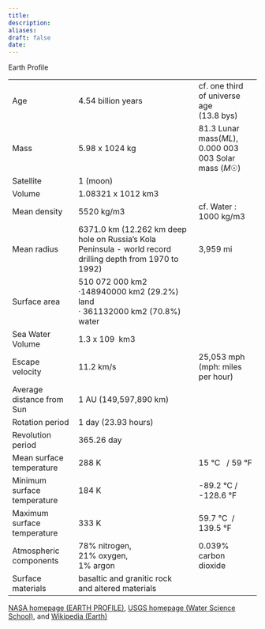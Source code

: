 ```yaml
---
title: 
description: 
aliases: 
draft: false
date:
---
```

Earth Profile

|                             |                                                                                                            |                                                               |
| --------------------------- | ---------------------------------------------------------------------------------------------------------- | ------------------------------------------------------------- |
| Age                         | 4.54 billion years                                                                                         | cf. one third of universe age   <br> (13.8 bys)               |
| Mass                        | 5.98 x 1024 kg                                                                                             | 81.3 Lunar mass(_ML_),   <br> 0.000 003 003 Solar mass (_M_☉) |
| Satellite                   | 1 (moon)                                                                                                   |                                                               |
| Volume                      | 1.08321 x 1012 km3                                                                                         |                                                               |
| Mean density                | 5520 kg/m3                                                                                                 | cf. Water : 1000 kg/m3                                        |
| Mean radius                 | 6371.0 km (12.262 km deep hole on Russia’s Kola Peninsula - world record drilling depth from 1970 to 1992) | 3,959 mi                                                      |
| Surface area                | 510 072 000 km2 ·148940000 km2 (29.2%) land   <br> · 361132000 km2 (70.8%) water                           |                                                               |
| Sea Water Volume            | 1.3 x 109  km3                                                                                             |                                                               |
| Escape velocity             | 11.2 km/s                                                                                                  | 25,053 mph (mph: miles per hour)                              |
| Average distance from Sun   | 1 AU (149,597,890 km)                                                                                      |                                                               |
| Rotation period             | 1 day (23.93 hours)                                                                                        |                                                               |
| Revolution period           | 365.26 day                                                                                                 |                                                               |
| Mean surface temperature    | 288 K                                                                                                      | 15 °C   / 59 °F                                               |
| Minimum surface temperature | 184 K                                                                                                      | -89.2 °C / -128.6 °F                                          |
| Maximum surface temperature | 333 K                                                                                                      | 59.7 °C  / 139.5 °F                                           |
| Atmospheric components      | 78% nitrogen,  <br> 21% oxygen,  <br> 1% argon                                                             | 0.039% carbon dioxide                                         |
| Surface materials           | basaltic and granitic rock   <br> and altered materials                                                    |                                                               |
[NASA homepage (EARTH PROFILE)](https://pds.jpl.nasa.gov/planets/special/earth.htm), [USGS homepage (Water Science School)](http://water.usgs.gov/edu/), and [Wikipedia (Earth)](https://en.wikipedia.org/wiki/Earth)
